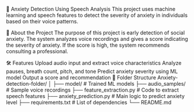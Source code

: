 🧠 Anxiety Detection Using Speech Analysis
This project uses machine learning and speech features to detect the severity of anxiety in individuals based on their voice patterns.

📌 About the Project
The purpose of this project is early detection of social anxiety. The system analyzes voice recordings and gives a score indicating the severity of anxiety. If the score is high, the system recommends consulting a professional.

🛠️ Features
Upload audio input and extract voice characteristics
Analyze pauses, breath count, pitch, and tone
Predict anxiety severity using ML model
Output a score and recommendation
📂 Folder Structure
Anxiety-detection-folder/
│
├── model/                     # Trained ML models
├── audio_samples/            # Sample voice recordings
├── feature_extraction.py     # Code to extract speech features
├── anxiety_prediction.py     # Main logic to predict anxiety level
├── requirements.txt          # List of dependencies
└── README.md      
